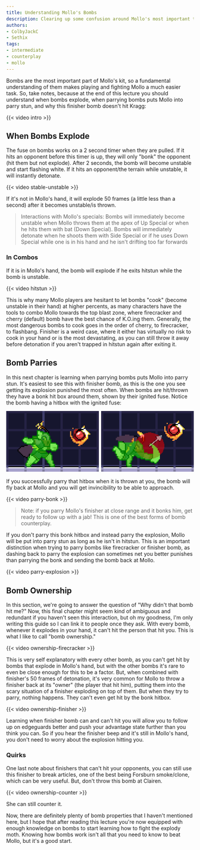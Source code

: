 ```yaml
---
title: Understanding Mollo's Bombs
description: Clearing up some confusion around Mollo's most important tool
authors:
- ColbyJackC
- Sethix
tags:
- intermediate
- counterplay
- mollo
---
```


Bombs are the most important part of Mollo's kit, so a fundamental understanding of them makes playing and fighting Mollo a much easier task. So, take notes, because at the end of this lecture you should understand when bombs explode, when parrying bombs puts Mollo into parry stun, and why this finisher bomb doesn't hit Kragg:

{{< video intro >}}

## When Bombs Explode

The fuse on bombs works on a 2 second timer when they are pulled. If it hits an opponent before this timer is up, they will only "bonk" the opponent (hit them but not explode). After 2 seconds, the bomb will become unstable and start flashing white. If it hits an opponent/the terrain while unstable, it will instantly detonate.

{{< video stable-unstable >}}

If it's not in Mollo's hand, it will explode 50 frames (a little less than a second) after it becomes unstable/is thrown.

> Interactions with Mollo's specials: Bombs will immediately become unstable when Mollo throws them at the apex of Up Special or when he hits them with bat (Down Special). Bombs will immediately detonate when he shoots them with Side Special or if he uses Down Special while one is in his hand and he isn't drifting too far forwards

### In Combos

If it is in Mollo's hand, the bomb will explode if he exits hitstun while the bomb is unstable.

{{< video hitstun >}}

This is why many Mollo players are hesitant to let bombs "cook" (become unstable in their hand) at higher percents, as many characters have the tools to combo Mollo towards the top blast zone, where firecracker and cherry (default) bomb have the best chance of K.O.ing them. Generally, the most dangerous bombs to cook goes in the order of cherry, to firecracker, to flashbang. Finisher is a weird case, where it either has virtually no risk to cook in your hand or is the most devastating, as you can still throw it away before detonation if you aren't trapped in hitstun again after exiting it.

## Bomb Parries

In this next chapter is learning when parrying bombs puts Mollo into parry stun. It's easiest to see this with finisher bomb, as this is the one you see getting its explosion punished the most often. When bombs are hit/thrown they have a bonk hit box around them, shown by their ignited fuse. Notice the bomb having a hitbox with the ignited fuse:

![Mollo Forward Strong bomb throw hitbox display](/library/mollo/1080_forward-strong-bomb-toss.png)

If you successfully parry that hitbox when it is thrown at you, the bomb will fly back at Mollo and you will get invincibility to be able to approach.

{{< video parry-bonk >}}

> Note: if you parry Mollo's finisher at close range and it bonks him, get ready to follow up with a jab! This is one of the best forms of bomb counterplay.

If you don't parry this bonk hitbox and instead parry the explosion, Mollo will be put into parry stun as long as he isn't in hitstun. This is an important distinction when trying to parry bombs like firecracker or finisher bomb, as dashing back to parry the explosion can sometimes net you better punishes than parrying the bonk and sending the bomb back at Mollo.

{{< video parry-explosion >}}

## Bomb Ownership

In this section, we're going to answer the question of "Why didn't that bomb hit me?" Now, this final chapter might seem kind of ambiguous and redundant if you haven't seen this interaction, but oh my goodness, I'm only writing this guide so I can link it to people once they ask. With every bomb, whenever it explodes in your hand, it can't hit the person that hit you. This is what I like to call "bomb ownership."

{{< video ownership-firecracker >}}

This is very self explanatory with every other bomb, as you can't get hit by bombs that explode in Mollo's hand, but with the other bombs it's rare to even be close enough for this to be a factor. But, when combined with finisher's 50 frames of detonation, it's very common for Mollo to throw a finisher back at its "owner" (the player that hit him), putting them into the scary situation of a finisher exploding on top of them. But when they try to parry, nothing happens. They can't even get hit by the bonk hitbox.

{{< video ownership-finisher >}}

Learning when finisher bomb can and can't hit you will allow you to follow up on edgeguards better and push your advantage state further than you think you can. So if you hear the finisher beep and it's still in Mollo's hand, you don't need to worry about the explosion hitting you.

### Quirks

One last note about finishers that can't hit your opponents, you can still use this finisher to break articles, one of the best being Forsburn smoke/clone, which can be very useful. But, don't throw this bomb at Clairen. 

{{< video ownership-counter >}}

She can still counter it.

Now, there are definitely plenty of bomb properties that I haven't mentioned here, but I hope that after reading this lecture you're now equipped with enough knowledge on bombs to start learning how to fight the explody moth. Knowing how bombs work isn't all that you need to know to beat Mollo, but it's a good start.
